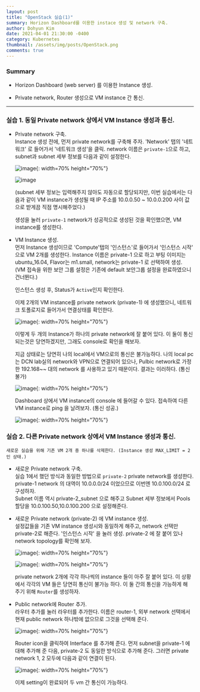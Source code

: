 ```yaml
---
layout: post
title: "OpenStack 실습(1)"
summary: Horizon Dashboard를 이용한 instace 생성 및 network 구축.
author: Dohyun Kim
date: 2021-04-01 21:30:00 -0400
category: Kubernetes
thumbnail: /assets/img/posts/OpenStack.png
comments: true
---
```


### Summary

- Horizon Dashboard (web server) 를 이용한 Instance 생성.

- Private network, Router 생성으로 VM instance 간 통신.

---

### 실습 1. 동일 Private network 상에서 VM Instance 생성과 통신.

- Private network 구축.  
Instance 생성 전에, 먼저 private network를 구축해 주자. 'Network' 탭의 '네트워크' 로 들어가서 '네트워크 생성'을 클릭. network 이름은 ```private-1```으로 하고, subnet과 subnet 세부 정보를 다음과 같이 설정한다. 

    ![image](https://user-images.githubusercontent.com/72643027/113235021-5962b180-92dd-11eb-8735-291a105bbf31.png){: width=70% height="70%"}

    ![image](https://user-images.githubusercontent.com/72643027/113235110-7dbe8e00-92dd-11eb-8b6f-679e8d80edfe.png)

    (subnet 세부 정보는 입력해주지 않아도 자동으로 할당되지만, 이번 실습에서는 다음과 같이 VM instance가 생성될 때 IP 주소를 10.0.0.50 ~ 10.0.0.200 사이 값으로 받게끔 직점 명시해주었다.)

    생성을 눌러 ```private-1``` network가 성공적으로 생성된 것을 확인했으면, VM instance를 생성한다.


- VM Instance 생성.   
먼저 Instance 생성이므로 'Compute'탭의 '인스턴스'로 들어가서 '인스턴스 시작' 으로 VM 2개를 생성한다. Instance 이름은 private-1 으로 하고 부팅 이미지는 ubuntu_16.04, Flavor는 m1.small, network는 private-1 로 선택하여 생성.   
(VM 접속을 위한 보안 그룹 설정은 기존에 default 보안그룹 설정을 완료하였으니 건너뛴다.)

    인스턴스 생성 후, Status가 ```Active```인지 확인한다.

    이제 2개의 VM instance를 private network (private-1) 에 생성했으니, 네트워크 토폴로지로 들어가서 연결상태를 확인한다.

    ![image](https://user-images.githubusercontent.com/72643027/113235760-a4c98f80-92de-11eb-8b09-588d234c87fd.png){: width=70% height="70%"}


    이렇게 두 개의 Instance가 하나의 private network에 잘 붙어 있다. 이 둘이 통신되는것은 당연하겠지만, 그래도 console로 확인을 해보자.

    지금 상태로는 당연히 나의 local에서 VM으로의 통신은 불가능하다. 나의 local pc는 DCN lab실의 network와 VPN으로 연결되어 있으나, Pulbic network로 가정한 192.168~~ 대의 network 를 사용하고 있기 때문이다. 결과는 이러하다. (통신 불가)

    ![image](https://user-images.githubusercontent.com/72643027/113236501-ee66aa00-92df-11eb-838e-8e0ef012b4ba.png){: width=70% height="70%"}


    Dashboard 상에서 VM instance의 console 에 들어갈 수 있다. 접속하여 다른 VM instance로 ping 을 날려보자. (통신 성공.)

    ![image](https://user-images.githubusercontent.com/72643027/113236468-ddb63400-92df-11eb-9c1d-a0e44b148f4d.png){: width=70% height="70%"}



### 실습 2. 다른 Private network 상에서 VM Instance 생성과 통신.

    새로운 실습을 위해 기존 VM 2개 중 하나를 삭제한다. (Instance 생성 MAX_LIMIT = 2 인 상태.)

- 새로운 Private network 구축.  
    실습 1에서 했던 방식과 동일한 방법으로 ```private-2``` private network를 생성한다. private-1 network 의 대역이 10.0.0.0/24 이었으므로 이번엔 10.0.100.0/24 로 구성하자.  
    Subnet 이름 역시 private-2_subnet 으로 해주고 Subnet 세부 정보에서 Pools 할당을 10.0.100.50,10.0.100.200 으로 설정해준다.

- 새로운 Private network (private-2) 에 VM instance 생성.  
    설정값들을 기존 VM instance 생성시와 동일하게 해주고, network 선택만 private-2로 해준다. '인스턴스 시작' 을 눌러 생성. private-2 에 잘 붙어 있나 network topology를 확인해 보자.

    ![image](https://user-images.githubusercontent.com/72643027/113237113-363a0100-92e1-11eb-9f08-7feb0db52ec2.png){: width=70% height="70%"}


    ![image](https://user-images.githubusercontent.com/72643027/113237160-54076600-92e1-11eb-81ca-062e902ad89b.png){: width=70% height="70%"}


    private network 2개에 각각 하나씩의 instance 들이 아주 잘 붙어 있다. 이 상황에서 각각의 VM 들은 당연히 통신이 불가능 하다. 이 둘 간의 통신을 가능하게 해 주기 위해 ```Router```를 생성하자.

- Public network에 Router 추가.  
    라우터 추가를 눌러 라우터를 추가한다. 이름은 router-1, 외부 network 선택에서 현재 public network 하나밖에 없으므로 그것을 선택해 준다.

    ![image](https://user-images.githubusercontent.com/72643027/113237359-a2b50000-92e1-11eb-9349-a6e9bec55db7.png){: width=70% height="70%"}


    Router icon을 클릭하여 Interface 를 추가해 준다. 먼저 subnet을 private-1 에 대해 추가해 준 다음, private-2 도 동일한 방식으로 추가해 준다. 그러면 private network 1, 2 모두에 다음과 같이 연결이 된다.

    ![image](https://user-images.githubusercontent.com/72643027/113244567-3b527c80-92f0-11eb-86fa-5f7495a8acdd.png){: width=70% height="70%"}


    이제 setting이 완료되어 두 vm 간 통신이 가능하다.

    







